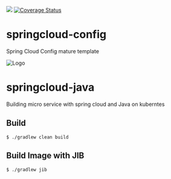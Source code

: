 ![](https://github.com/clustercamp/springcloud-java/workflows/build/badge.svg)
[![Coverage Status](https://coveralls.io/repos/github/clustercamp/springcloud-java/badge.svg?branch=master)](https://coveralls.io/github/clustercamp/springcloud-java?branch=master)

# springcloud-config

Spring Cloud Config mature template 


![Logo](https://repository-images.githubusercontent.com/177172824/907da800-f91e-11e9-8a13-415ff32e13cd)

# springcloud-java
Building micro service with spring cloud and Java on kuberntes


## Build 
```shell script
$ ./gradlew clean build
```

## Build Image with JIB
```shell script
$ ./gradlew jib 
``` 